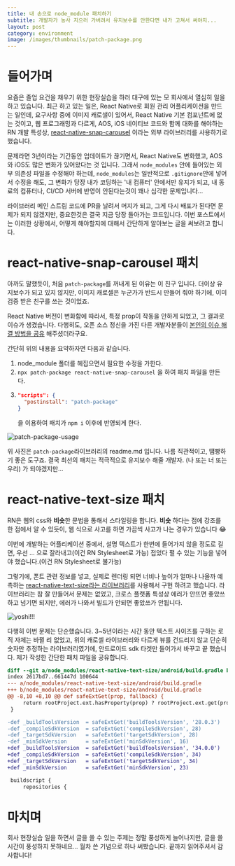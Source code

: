 ```yaml
---
title: 내 손으로 node_module 패치하기
subtitle: 개발자가 농사 지으러 가버려서 유지보수를 안한다면 내가 고쳐서 써야지...
layout: post
category: environment
image: /images/thumbnails/patch-package.png
---
```


# 들어가며

요즘은 졸업 요건을 채우기 위한 현장실습을 하러 대구에 있는 모 회사에서 열심히 일을 하고 있습니다. 최근 하고 있는 일은, React Native로 회원 관리 어플리케이션을 만드는 일인데, 요구사항 중에 이미지 캐로샐이 있어서, React Native 기본 컴포넌트에 없는 것이고, 웹 프로그래밍과 다르게, AOS, iOS 네이티브 코드와 함께 대화를 해야하는 RN 개발 특성상, [react-native-snap-carousel](https://github.com/meliorence/react-native-snap-carousel) 이라는 외부 라이브러리를 사용하기로 했습니다.

문제라면 3년이라는 기간동안 업데이트가 끊기면서, React Native도 변화했고, AOS와 iOS도 많은 변화가 있어왔다는 것 입니다. 그래서 `node_modules` 안에 들어있는 외부 의존성 파일을 수정해야 하는데, `node_modules`는 일반적으로 `.gitignore`안에 넣어서 수정을 해도, 그 변화가 당장 내가 코딩하는 '내 컴퓨터' 안에서만 유지가 되고, 내 동료의 컴퓨터나, CI/CD 서버에 반영이 안된다는것이 꽤나 심각한 문제입니다...

라이브러리 메인 스트림 코드에 PR을 날려서 머지가 되고, 그게 다시 배포가 된다면 문제가 되지 않겠지만, 중요한것은 결국 지금 당장 돌아가는 코드입니다. 이번 포스트에서는 이러한 상황에서, 어떻게 해야할지에 대해서 간단하게 알아보는 글을 써보려고 합니다.

# react-native-snap-carousel 패치

아까도 말했듯이, 처음 `patch-package`를 꺼내게 된 이유는 이 친구 입니다. 더이상 유지보수가 되고 있지 않지만, 이미지 캐로셀은 누군가가 반드시 만들어 줘야 하기에, 이미 검증 받은 친구를 쓰는 것이었죠.

React Native 버전이 변화함에 따라서, 특정 prop이 작동을 안하게 되었고, 그 결과로 이슈가 생겼습니다. 다행히도, 오픈 소스 정신을 가진 다른 개발자분들이 [본인의 이슈 해결 방법을 공유](https://github.com/meliorence/react-native-snap-carousel/issues/961) 해주셨더라구요.

간단히 위의 내용을 요약하자면 다음과 같습니다.

1. node_module 폴더를 헤집으면서 필요한 수정을 가한다.
2. `npx patch-package react-native-snap-carousel` 을 하여 패치 파일을 만든다.
3. ```json
   "scripts": {
     "postinstall": "patch-package"
   }
   ```
   을 이용하여 패치가 `npm i` 이후에 반영되게 한다.

![patch-package-usage](/images/environment/patch-package-usage.png)

위 사진은 `patch-package`라이브러리의 readme.md 입니다. 나름 직관적이고, 떔빵하기 좋은 도구죠. 결국 최선의 패치는 적극적으로 유지보수 해줄 개발자. (나 또는 너 또는 우리) 가 되야겠지만...

# react-native-text-size 패치

RN은 웹의 css와 **비슷**한 문법을 통해서 스타일링을 합니다. **비슷** 하다는 점에 강조를 한 점에서 알 수 있듯이, 웹 식으로 사고를 하면 가끔씩 사고가 나는 경우가 있습니다 😂

이번에 개발하는 어플리케이션 중에서, 설명 텍스트가 한번에 들어가지 않을 정도로 길면, 우선 ... 으로 잘라내고(이건 RN Stylesheet로 가능) 접었다 펼 수 있는 기능을 넣어야 했습니다.(이건 RN Stylesheet로 불가능)

그렇기에, 폰트 관련 정보를 넣고, 실제로 렌더링 되면 너비나 높이가 얼마나 나올까 예측하는 [react-native-text-size라는 라이브러리](https://www.npmjs.com/package/react-native-text-size)를 사용해서 구현 하려고 했습니다. 라이브러리는 참 잘 만들어서 문제는 없었고, 크로스 플랫폼 특성상 에러가 안뜨면 좋았쓰 하고 넘기면 되지만, 에러가 나와서 빌드가 안되면 좋았쓰가 안됩니다.

![yoshi!!!](/images/environment/meme-cat.jpeg)

다행히 이번 문제는 단순했습니다. 3~5년이라는 시간 동안 텍스트 사이즈를 구하는 로직 자체는 바뀔 리 없었고, 위의 캐로셀 라이브러리와 다르게 뷰를 건드리지 않고 단순히 숫자만 추정하는 라이브러리였기에, 안드로이드 sdk 타겟만 들어가서 바꾸고 끝 했습니다. 제가 작성한 간단한 패치 파일을 공유합니다.

```diff
diff --git a/node_modules/react-native-text-size/android/build.gradle b/node_modules/react-native-text-size/android/build.gradle
index 2617bd7..661447d 100644
--- a/node_modules/react-native-text-size/android/build.gradle
+++ b/node_modules/react-native-text-size/android/build.gradle
@@ -8,10 +8,10 @@ def safeExtGet(prop, fallback) {
     return rootProject.ext.hasProperty(prop) ? rootProject.ext.get(prop) : fallback
 }

-def _buildToolsVersion  = safeExtGet('buildToolsVersion', '28.0.3')
-def _compileSdkVersion  = safeExtGet('compileSdkVersion', 28)
-def _targetSdkVersion   = safeExtGet('targetSdkVersion', 28)
-def _minSdkVersion      = safeExtGet('minSdkVersion', 16)
+def _buildToolsVersion  = safeExtGet('buildToolsVersion', '34.0.0')
+def _compileSdkVersion  = safeExtGet('compileSdkVersion', 34)
+def _targetSdkVersion   = safeExtGet('targetSdkVersion', 34)
+def _minSdkVersion      = safeExtGet('minSdkVersion', 23)

 buildscript {
     repositories {
```

# 마치며

회사 현장실습 일을 하면서 글을 쓸 수 있는 주제는 정말 풍성하게 늘어나지만, 글을 쓸 시간이 풍성하지 못하네요... 월차 쓴 기념으로 하나 써봤습니다. 끝까지 읽어주셔서 감사합니다!
